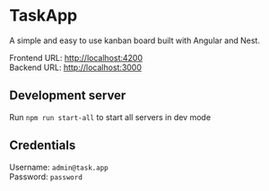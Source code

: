 # TaskApp

A simple and easy to use kanban board built with Angular and Nest.

Frontend URL: [http://localhost:4200]()
<br>
Backend URL: [http://localhost:3000]()

## Development server

Run `npm run start-all` to start all servers in dev mode

## Credentials
Username: `admin@task.app`
<br>
Password: `password`

